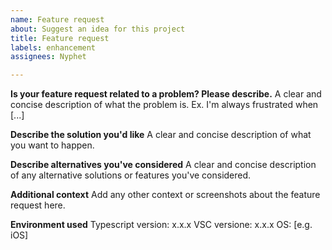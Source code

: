 ```yaml
---
name: Feature request
about: Suggest an idea for this project
title: Feature request
labels: enhancement
assignees: Nyphet

---
```


**Is your feature request related to a problem? Please describe.**
A clear and concise description of what the problem is. Ex. I'm always frustrated when [...]

**Describe the solution you'd like**
A clear and concise description of what you want to happen.

**Describe alternatives you've considered**
A clear and concise description of any alternative solutions or features you've considered.

**Additional context**
Add any other context or screenshots about the feature request here.

**Environment used**
Typescript version: x.x.x
VSC versione: x.x.x
OS: [e.g. iOS]
